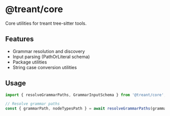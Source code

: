 # @treant/core

Core utilities for treant tree-sitter tools.

## Features

- Grammar resolution and discovery
- Input parsing (PathOrLiteral schema)
- Package utilities
- String case conversion utilities

## Usage

```typescript
import { resolveGrammarPaths, GrammarInputSchema } from '@treant/core';

// Resolve grammar paths
const { grammarPath, nodeTypesPath } = await resolveGrammarPaths(grammarInput);
```